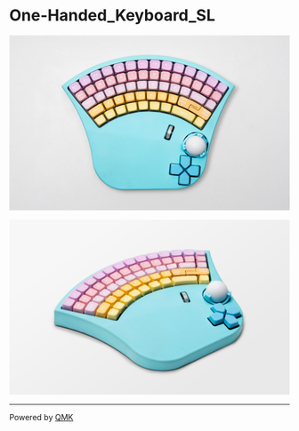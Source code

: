 # One-Handed_Keyboard_SL

![左手小键盘正面](/Docs/Image/左手小键盘正面.jpg "")

![左手小键盘侧面](/Docs/Image/左手小键盘左侧面.jpg "")

---

Powered by [QMK](https://docs.qmk.fm/)
